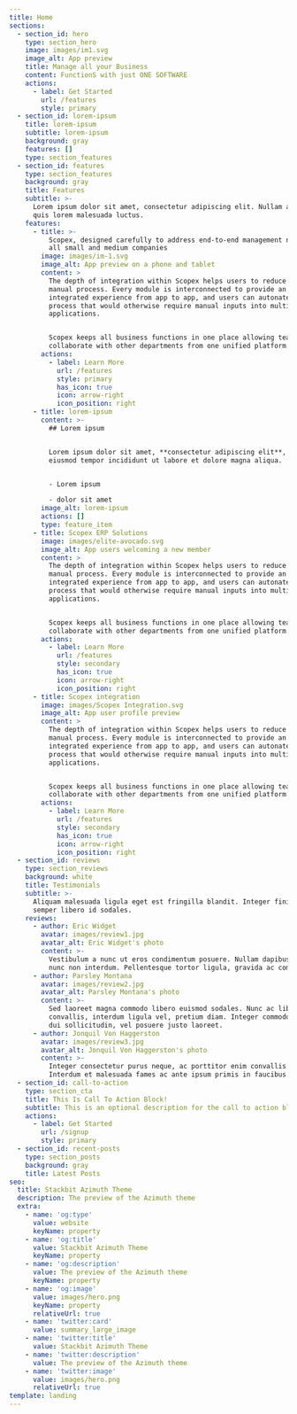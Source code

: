 ```yaml
---
title: Home
sections:
  - section_id: hero
    type: section_hero
    image: images/im1.svg
    image_alt: App preview
    title: Manage all your Business
    content: FunctionS with just ONE SOFTWARE
    actions:
      - label: Get Started
        url: /features
        style: primary
  - section_id: lorem-ipsum
    title: lorem-ipsum
    subtitle: lorem-ipsum
    background: gray
    features: []
    type: section_features
  - section_id: features
    type: section_features
    background: gray
    title: Features
    subtitle: >-
      Lorem ipsum dolor sit amet, consectetur adipiscing elit. Nullam a metus
      quis lorem malesuada luctus.
    features:
      - title: >-
          Scopex, designed carefully to address end-to-end management needs of
          all small and medium companies
        image: images/im-1.svg
        image_alt: App preview on a phone and tablet
        content: >
          The depth of integration within Scopex helps users to reduce redundant
          manual process. Every module is interconnected to provide an
          integrated experience from app to app, and users can autonate many
          process that would otherwise require manual inputs into multiple
          applications.


          Scopex keeps all business functions in one place allowing teams to
          collaborate with other departments from one unified platform.
        actions:
          - label: Learn More
            url: /features
            style: primary
            has_icon: true
            icon: arrow-right
            icon_position: right
      - title: lorem-ipsum
        content: >-
          ## Lorem ipsum


          Lorem ipsum dolor sit amet, **consectetur adipiscing elit**, sed do
          eiusmod tempor incididunt ut labore et dolore magna aliqua.


          - Lorem ipsum

          - dolor sit amet
        image_alt: lorem-ipsum
        actions: []
        type: feature_item
      - title: Scopex ERP Solutions
        image: images/elite-avocado.svg
        image_alt: App users welcoming a new member
        content: >
          The depth of integration within Scopex helps users to reduce redundant
          manual process. Every module is interconnected to provide an
          integrated experience from app to app, and users can autonate many
          process that would otherwise require manual inputs into multiple
          applications.


          Scopex keeps all business functions in one place allowing teams to
          collaborate with other departments from one unified platform.
        actions:
          - label: Learn More
            url: /features
            style: secondary
            has_icon: true
            icon: arrow-right
            icon_position: right
      - title: Scopex integration
        image: images/Scopex Integration.svg
        image_alt: App user profile preview
        content: >
          The depth of integration within Scopex helps users to reduce redundant
          manual process. Every module is interconnected to provide an
          integrated experience from app to app, and users can autonate many
          process that would otherwise require manual inputs into multiple
          applications.


          Scopex keeps all business functions in one place allowing teams to
          collaborate with other departments from one unified platform.
        actions:
          - label: Learn More
            url: /features
            style: secondary
            has_icon: true
            icon: arrow-right
            icon_position: right
  - section_id: reviews
    type: section_reviews
    background: white
    title: Testimonials
    subtitle: >-
      Aliquam malesuada ligula eget est fringilla blandit. Integer finibus
      semper libero id sodales.
    reviews:
      - author: Eric Widget
        avatar: images/review1.jpg
        avatar_alt: Eric Widget's photo
        content: >-
          Vestibulum a nunc ut eros condimentum posuere. Nullam dapibus quis
          nunc non interdum. Pellentesque tortor ligula, gravida ac commodo eu.
      - author: Parsley Montana
        avatar: images/review2.jpg
        avatar_alt: Parsley Montana's photo
        content: >-
          Sed laoreet magna commodo libero euismod sodales. Nunc ac libero
          convallis, interdum ligula vel, pretium diam. Integer commodo sem at
          dui sollicitudin, vel posuere justo laoreet.
      - author: Jonquil Von Haggerston
        avatar: images/review3.jpg
        avatar_alt: Jonquil Von Haggerston's photo
        content: >-
          Integer consectetur purus neque, ac porttitor enim convallis vitae.
          Interdum et malesuada fames ac ante ipsum primis in faucibus.
  - section_id: call-to-action
    type: section_cta
    title: This Is Call To Action Block!
    subtitle: This is an optional description for the call to action block.
    actions:
      - label: Get Started
        url: /signup
        style: primary
  - section_id: recent-posts
    type: section_posts
    background: gray
    title: Latest Posts
seo:
  title: Stackbit Azimuth Theme
  description: The preview of the Azimuth theme
  extra:
    - name: 'og:type'
      value: website
      keyName: property
    - name: 'og:title'
      value: Stackbit Azimuth Theme
      keyName: property
    - name: 'og:description'
      value: The preview of the Azimuth theme
      keyName: property
    - name: 'og:image'
      value: images/hero.png
      keyName: property
      relativeUrl: true
    - name: 'twitter:card'
      value: summary_large_image
    - name: 'twitter:title'
      value: Stackbit Azimuth Theme
    - name: 'twitter:description'
      value: The preview of the Azimuth theme
    - name: 'twitter:image'
      value: images/hero.png
      relativeUrl: true
template: landing
---
```

